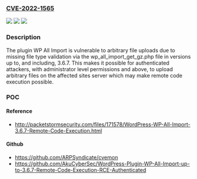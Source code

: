 ### [CVE-2022-1565](https://cve.mitre.org/cgi-bin/cvename.cgi?name=CVE-2022-1565)
![](https://img.shields.io/static/v1?label=Product&message=Import%20any%20XML%20or%20CSV%20File%20to%20WordPress&color=blue)
![](https://img.shields.io/static/v1?label=Version&message=3.6.7%3C%3D%203.6.7%20&color=brighgreen)
![](https://img.shields.io/static/v1?label=Vulnerability&message=CWE-434%20Unrestricted%20Upload%20of%20File%20with%20Dangerous%20Type&color=brighgreen)

### Description

The plugin WP All Import is vulnerable to arbitrary file uploads due to missing file type validation via the wp_all_import_get_gz.php file in versions up to, and including, 3.6.7. This makes it possible for authenticated attackers, with administrator level permissions and above, to upload arbitrary files on the affected sites server which may make remote code execution possible.

### POC

#### Reference
- http://packetstormsecurity.com/files/171578/WordPress-WP-All-Import-3.6.7-Remote-Code-Execution.html

#### Github
- https://github.com/ARPSyndicate/cvemon
- https://github.com/AkuCyberSec/WordPress-Plugin-WP-All-Import-up-to-3.6.7-Remote-Code-Execution-RCE-Authenticated


